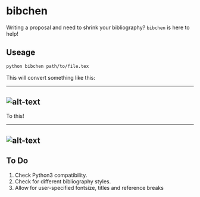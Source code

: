 # bibchen

Writing a proposal and need to shrink your bibliography? `bibchen` is here to help!

## Useage



```bash
python bibchen path/to/file.tex
```

This will convert something like this:

---
![alt-text](https://github.com/richteague/bibchen/blob/master/test/before.png "Standard bibliography.")
---

To this!

---
![alt-text](https://github.com/richteague/bibchen/blob/master/test/after.png "Shrunken bibliography.")
---

## To Do

1) Check Python3 compatibility.
2) Check for different bibliography styles.
3) Allow for user-specified fontsize, titles and reference breaks

